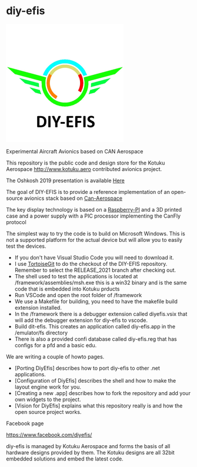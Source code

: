 # diy-efis
![DIY-EFIS](/resources/LogoSq.png)

Experimental Aircraft Avionics based on CAN Aerospace

This repository is the public code and design store for the Kotuku Aerospace http://www.kotuku.aero contributed avionics project.

The Oshkosh 2019 presentation is available [Here](/presentations/Oshkosh2019.pdf)

The goal of DIY-EFIS is to provide a reference implementation of an open-source avionics stack based on [Can-Aerospace](http://www.stockflightsystems.com/canaerospace.html)

The key display technology is based on a [Raspberry-PI](https://www.raspberrypi.org/) and a 3D printed case and a power supply with a PIC processor implementing the CanFly protocol

The simplest way to try the code is to build on Microsoft Windows.  This is not a supported platform for the actual device but will allow you to easily test the devices.

* If you don't have Visual Studio Code you will need to download it.
* I use [TortoiseGit](https://tortoisegit.org/) to do the checkout of the DIY-EFIS repository.  Remember to select the RELEASE_2021 branch after checking out.
* The shell used to test the applications is located at /framework/assemblies/msh.exe this is a win32 binary and is the same code that is embedded into Kotuku prducts
* Run VSCode and open the root folder of <path to the clone>/framework
* We use a Makefile for building, you need to have the makefile build extension installed.
* In the <path to the clone>/framework there is a debugger extension called diyefis.vsix that will add the debugger extension for diy-efis to vscode.
* Build dit-efis.  This creates an application called diy-efis.app in the <path to clone>/emulator/fs directory
* There is also a provided confi database called diy-efis.reg that has configs for a pfd and a basic edu.

We are writing a couple of howto pages.

* [Porting DiyEfis] describes how to port diy-efis to other .net applications.
* [Configuration of DiyEfis] describes the shell and how to make the layout engine work for you.
* [Creating a new .app] describes how to fork the repository and add your own widgets to the project.
* [Vision for DiyEfis] explains what this repository really is and how the open source project works.

Facebook page 

https://www.facebook.com/diyefis/


diy-efis is managed by Kotuku Aerospace and forms the basis of all hardware designs provided by them.  The Kotuku designs are all 32bit embedded solutions and embed the latest code.



